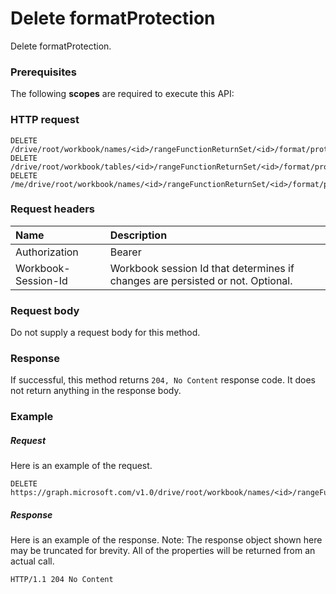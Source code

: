 # Delete formatProtection

Delete formatProtection.
### Prerequisites
The following **scopes** are required to execute this API: 
### HTTP request
<!-- { "blockType": "ignored" } -->
```http
DELETE /drive/root/workbook/names/<id>/rangeFunctionReturnSet/<id>/format/protection
DELETE /drive/root/workbook/tables/<id>/rangeFunctionReturnSet/<id>/format/protection
DELETE /me/drive/root/workbook/names/<id>/rangeFunctionReturnSet/<id>/format/protection

```
### Request headers
| Name       | Description|
|:---------------|:----------|
| Authorization  | Bearer <code>|
| Workbook-Session-Id  | Workbook session Id that determines if changes are persisted or not. Optional.|

### Request body
Do not supply a request body for this method.


### Response
If successful, this method returns `204, No Content` response code. It does not return anything in the response body.

### Example
##### Request
Here is an example of the request.
<!-- {
  "blockType": "request",
  "name": "delete_formatprotection"
}-->
```http
DELETE https://graph.microsoft.com/v1.0/drive/root/workbook/names/<id>/rangeFunctionReturnSet/<id>/format/protection
```
##### Response
Here is an example of the response. Note: The response object shown here may be truncated for brevity. All of the properties will be returned from an actual call.
<!-- {
  "blockType": "response",
  "truncated": true
} -->
```http
HTTP/1.1 204 No Content
```

<!-- uuid: 8fcb5dbc-d5aa-4681-8e31-b001d5168d79
2015-10-25 14:57:30 UTC -->
<!-- {
  "type": "#page.annotation",
  "description": "Delete formatProtection",
  "keywords": "",
  "section": "documentation",
  "tocPath": ""
}-->